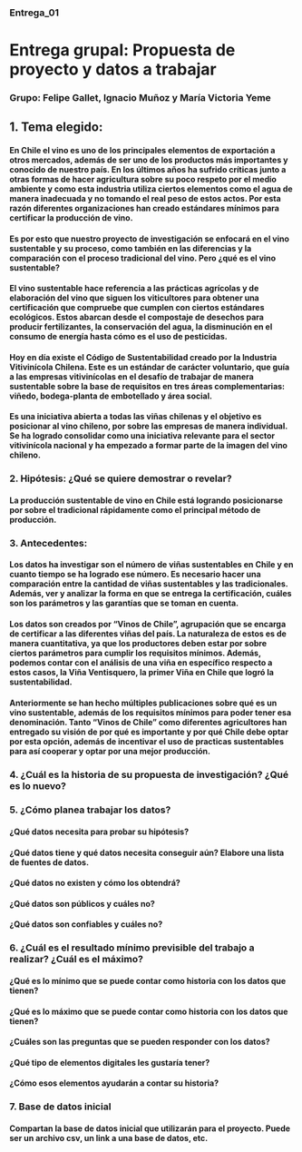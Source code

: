### Entrega_01
# Entrega grupal: Propuesta de proyecto y datos a trabajar

### Grupo: Felipe Gallet, Ignacio Muñoz y María Victoria Yeme

## **1. Tema elegido:**

#### En Chile el vino es uno de los principales elementos de exportación a otros mercados, además de ser uno de los productos más importantes y conocido de nuestro país. En los últimos años ha sufrido críticas junto a otras formas de hacer agricultura sobre su poco respeto por el medio ambiente y como esta industria utiliza ciertos elementos como el agua de manera inadecuada y no tomando el real peso de estos actos. Por esta razón diferentes organizaciones han creado estándares mínimos para certificar la producción de vino.

#### Es por esto que nuestro proyecto de investigación se enfocará en el vino sustentable y su proceso, como también en las diferencias y la comparación con el proceso tradicional del vino. Pero ¿qué es el vino sustentable?

#### El vino sustentable hace referencia a las prácticas agrícolas y de elaboración del vino que siguen los viticultores para obtener una certificación que compruebe que cumplen con ciertos estándares ecológicos. Estos abarcan desde el compostaje de desechos para producir fertilizantes, la conservación del agua, la disminución en el consumo de energía hasta cómo es el uso de pesticidas.

#### Hoy en día existe el Código de Sustentabilidad creado por la Industria Vitivinícola Chilena. Este es un estándar de carácter voluntario, que guía a las empresas vitivinícolas en el desafío de trabajar de manera sustentable sobre la base de requisitos en tres áreas complementarias: viñedo, bodega-planta de embotellado y área social.

#### Es una iniciativa abierta a todas las viñas chilenas y el objetivo es posicionar al vino chileno, por sobre las empresas de manera individual. Se ha logrado consolidar como una iniciativa relevante para el sector vitivinícola nacional y ha empezado a formar parte de la imagen del vino chileno. 

### **2. Hipótesis:**  ¿Qué se quiere demostrar o revelar? 

#### La producción sustentable de vino en Chile está logrando posicionarse por sobre el tradicional rápidamente como el principal método de producción.

### **3. Antecedentes:**

#### Los datos ha investigar son el número de viñas sustentables en Chile y en cuanto tiempo se ha logrado ese número. Es necesario hacer una comparación entre la cantidad de viñas sustentables y las tradicionales.  Además, ver y analizar la forma en que se entrega la certificación, cuáles son los parámetros y las garantías que se toman en cuenta. 

#### Los datos son creados por “Vinos de Chile”, agrupación que se encarga de certificar a las diferentes viñas del país. La naturaleza de estos es de manera cuantitativa, ya que los productores deben estar por sobre ciertos parámetros para cumplir los requisitos mínimos. Además, podemos contar con el análisis de una viña en específico respecto a estos casos, la Viña Ventisquero, la primer Viña en Chile que logró la sustentabilidad.

#### Anteriormente se han hecho múltiples publicaciones sobre qué es un vino sustentable, además de los requisitos mínimos para poder tener esa denominación. Tanto “Vinos de Chile” como diferentes agricultores han entregado su visión de por qué es importante y por qué Chile debe optar por esta opción, además de incentivar el uso de practicas sustentables para así cooperar y optar por una mejor producción. 

### **4. ¿Cuál es la historia de su propuesta de investigación? ¿Qué es lo nuevo?**

### **5. ¿Cómo planea trabajar los datos?**

#### ¿Qué datos necesita para probar su hipótesis?
#### ¿Qué datos tiene y qué datos necesita conseguir aún? Elabore una lista de fuentes de datos.
#### ¿Qué datos no existen y cómo los obtendrá?
#### ¿Qué datos son públicos y cuáles no?
#### ¿Qué datos son confiables y cuáles no?

### **6. ¿Cuál es el resultado mínimo previsible del trabajo a realizar? ¿Cuál es el máximo?**

#### ¿Qué es lo mínimo que se puede contar como historia con los datos que tienen?
#### ¿Qué es lo máximo que se puede contar como historia con los datos que tienen?
#### ¿Cuáles son las preguntas que se pueden responder con los datos?
#### ¿Qué tipo de elementos digitales les gustaría tener?
#### ¿Cómo esos elementos ayudarán a contar su historia?

### **7. Base de datos inicial**

#### Compartan la base de datos inicial que utilizarán para el proyecto. Puede ser un archivo csv, un link a una base de datos, etc.